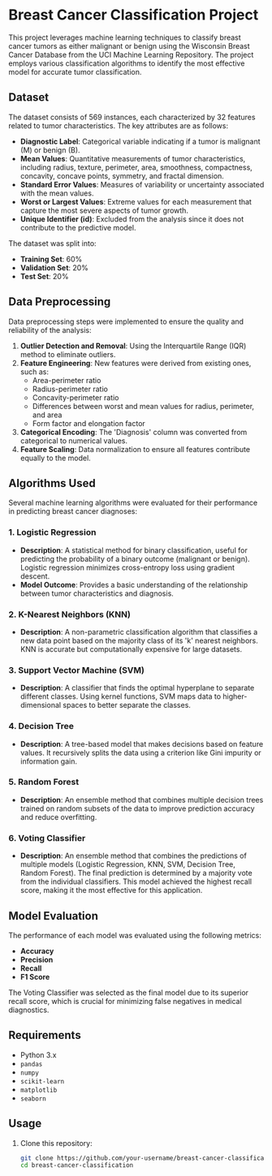 # Breast Cancer Classification Project

This project leverages machine learning techniques to classify breast cancer tumors as either malignant or benign using the Wisconsin Breast Cancer Database from the UCI Machine Learning Repository. The project employs various classification algorithms to identify the most effective model for accurate tumor classification.

## Dataset

The dataset consists of 569 instances, each characterized by 32 features related to tumor characteristics. The key attributes are as follows:

- **Diagnostic Label**: Categorical variable indicating if a tumor is malignant (M) or benign (B).
- **Mean Values**: Quantitative measurements of tumor characteristics, including radius, texture, perimeter, area, smoothness, compactness, concavity, concave points, symmetry, and fractal dimension.
- **Standard Error Values**: Measures of variability or uncertainty associated with the mean values.
- **Worst or Largest Values**: Extreme values for each measurement that capture the most severe aspects of tumor growth.
- **Unique Identifier (id)**: Excluded from the analysis since it does not contribute to the predictive model.

The dataset was split into:
- **Training Set**: 60%
- **Validation Set**: 20%
- **Test Set**: 20%

## Data Preprocessing

Data preprocessing steps were implemented to ensure the quality and reliability of the analysis:

1. **Outlier Detection and Removal**: Using the Interquartile Range (IQR) method to eliminate outliers.
2. **Feature Engineering**: New features were derived from existing ones, such as:
   - Area-perimeter ratio
   - Radius-perimeter ratio
   - Concavity-perimeter ratio
   - Differences between worst and mean values for radius, perimeter, and area
   - Form factor and elongation factor
3. **Categorical Encoding**: The 'Diagnosis' column was converted from categorical to numerical values.
4. **Feature Scaling**: Data normalization to ensure all features contribute equally to the model.

## Algorithms Used

Several machine learning algorithms were evaluated for their performance in predicting breast cancer diagnoses:

### 1. Logistic Regression
- **Description**: A statistical method for binary classification, useful for predicting the probability of a binary outcome (malignant or benign). Logistic regression minimizes cross-entropy loss using gradient descent.
- **Model Outcome**: Provides a basic understanding of the relationship between tumor characteristics and diagnosis.

### 2. K-Nearest Neighbors (KNN)
- **Description**: A non-parametric classification algorithm that classifies a new data point based on the majority class of its 'k' nearest neighbors. KNN is accurate but computationally expensive for large datasets.

### 3. Support Vector Machine (SVM)
- **Description**: A classifier that finds the optimal hyperplane to separate different classes. Using kernel functions, SVM maps data to higher-dimensional spaces to better separate the classes.

### 4. Decision Tree
- **Description**: A tree-based model that makes decisions based on feature values. It recursively splits the data using a criterion like Gini impurity or information gain.

### 5. Random Forest
- **Description**: An ensemble method that combines multiple decision trees trained on random subsets of the data to improve prediction accuracy and reduce overfitting.

### 6. Voting Classifier
- **Description**: An ensemble method that combines the predictions of multiple models (Logistic Regression, KNN, SVM, Decision Tree, Random Forest). The final prediction is determined by a majority vote from the individual classifiers. This model achieved the highest recall score, making it the most effective for this application.

## Model Evaluation

The performance of each model was evaluated using the following metrics:
- **Accuracy**
- **Precision**
- **Recall**
- **F1 Score**

The Voting Classifier was selected as the final model due to its superior recall score, which is crucial for minimizing false negatives in medical diagnostics.

## Requirements

- Python 3.x
- `pandas`
- `numpy`
- `scikit-learn`
- `matplotlib`
- `seaborn`

## Usage

1. Clone this repository:
   ```bash
   git clone https://github.com/your-username/breast-cancer-classification.git
   cd breast-cancer-classification

